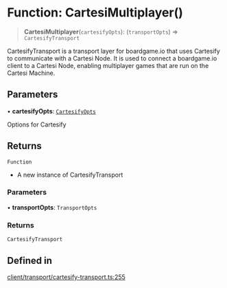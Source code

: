 # Function: CartesiMultiplayer()

> **CartesiMultiplayer**(`cartesifyOpts`): (`transportOpts`) => `CartesifyTransport`

CartesifyTransport is a transport layer for boardgame.io that uses Cartesify
to communicate with a Cartesi Node. It is used to connect a boardgame.io
client to a Cartesi Node, enabling multiplayer games that are run on the
Cartesi Machine.

## Parameters

• **cartesifyOpts**: [`CartesifyOpts`](../interfaces/CartesifyOpts.md)

Options for Cartesify

## Returns

`Function`

- A new instance of CartesifyTransport

### Parameters

• **transportOpts**: `TransportOpts`

### Returns

`CartesifyTransport`

## Defined in

[client/transport/cartesify-transport.ts:255](https://github.com/Think-and-Dev/cartesi-boardgame/blob/3a054583808c7c40a2a0177388558713da9a788e/src/client/transport/cartesify-transport.ts#L255)
